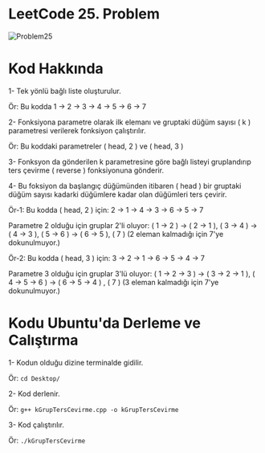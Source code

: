 # LeetCode 25. Problem

![Problem25](https://github.com/yigitboracagiran/TR_Tek_Yonlu_Bagli_Listede_K-Grup_Ters_Cevirme/assets/111417887/d8cd8f9d-0d64-45eb-9bad-200b940cd4e7)

# Kod Hakkında

1- Tek yönlü bağlı liste oluşturulur.

Ör: Bu kodda 1 -> 2 -> 3 -> 4 -> 5 -> 6 -> 7

2- Fonksiyona parametre olarak ilk elemanı ve gruptaki düğüm sayısı ( k ) parametresi verilerek fonksiyon çalıştırılır.

Ör: Bu koddaki parametreler ( head, 2 ) ve ( head, 3 )

3- Fonksyon da gönderilen k parametresine göre bağlı listeyi gruplandırıp ters çevirme ( reverse ) fonksiyonuna gönderir.

4- Bu foksiyon da başlangıç düğümünden itibaren ( head ) bir gruptaki düğüm sayısı kadarki düğümlere kadar olan düğümleri ters çevirir.

Ör-1: Bu kodda ( head, 2 ) için: 2 -> 1 -> 4 -> 3 -> 6 -> 5 -> 7 

Parametre 2 olduğu için gruplar 2'li oluyor: ( 1 -> 2 ) -> ( 2 -> 1 ), ( 3 -> 4 ) -> ( 4 -> 3 ), ( 5 -> 6 ) -> ( 6 -> 5 ), ( 7 ) (2 eleman kalmadığı için 7'ye dokunulmuyor.)

Ör-2: Bu kodda ( head, 3 ) için: 3 -> 2 -> 1 -> 6 -> 5 -> 4 -> 7

Parametre 3 olduğu için gruplar 3'lü oluyor: ( 1 -> 2 -> 3 ) -> ( 3 -> 2 -> 1 ), ( 4 -> 5 -> 6 ) -> ( 6 -> 5 -> 4 ) , ( 7 ) (3 eleman kalmadığı için 7'ye dokunulmuyor.)

# Kodu Ubuntu'da Derleme ve Calıştırma

1- Kodun olduğu dizine terminalde gidilir.

Ör: `cd Desktop/`

2- Kod derlenir.

Ör: `g++ kGrupTersCevirme.cpp -o kGrupTersCevirme`

3- Kod çalıştırılır.

Ör: `./kGrupTersCevirme`
